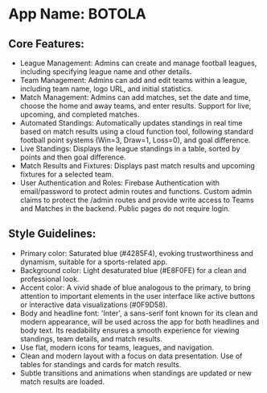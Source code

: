 # **App Name**: BOTOLA

## Core Features:

- League Management: Admins can create and manage football leagues, including specifying league name and other details.
- Team Management: Admins can add and edit teams within a league, including team name, logo URL, and initial statistics.
- Match Management: Admins can add matches, set the date and time, choose the home and away teams, and enter results. Support for live, upcoming, and completed matches.
- Automated Standings: Automatically updates standings in real time based on match results using a cloud function tool, following standard football point systems (Win=3, Draw=1, Loss=0), and goal difference.
- Live Standings: Displays the league standings in a table, sorted by points and then goal difference.
- Match Results and Fixtures: Displays past match results and upcoming fixtures for a selected team.
- User Authentication and Roles: Firebase Authentication with email/password to protect admin routes and functions. Custom admin claims to protect the /admin routes and provide write access to Teams and Matches in the backend. Public pages do not require login.

## Style Guidelines:

- Primary color: Saturated blue (#4285F4), evoking trustworthiness and dynamism, suitable for a sports-related app.
- Background color: Light desaturated blue (#E8F0FE) for a clean and professional look.
- Accent color: A vivid shade of blue analogous to the primary, to bring attention to important elements in the user interface like active buttons or interactive data visualizations (#0F9D58).
- Body and headline font: 'Inter', a sans-serif font known for its clean and modern appearance, will be used across the app for both headlines and body text. Its readability ensures a smooth experience for viewing standings, team details, and match results.
- Use flat, modern icons for teams, leagues, and navigation.
- Clean and modern layout with a focus on data presentation. Use of tables for standings and cards for match results.
- Subtle transitions and animations when standings are updated or new match results are loaded.